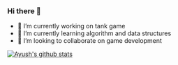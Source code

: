 ### Hi there 👋






- 🔭 I’m currently working on tank game
- 🌱 I’m currently learning algorithm and data structures
- 👯 I’m looking to collaborate on game development 






[![Ayush's github stats](https://github-readme-stats.vercel.app/api?username=AyushAryal)](https://github.com/AyushAryal/github-readme-stats)

